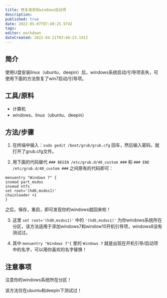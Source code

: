 ```yaml
---
title: 修复或添加windows启动项
description: 
published: true
date: 2022-05-07T07:49:25.974Z
tags: 
editor: markdown
dateCreated: 2022-04-21T03:46:23.191Z
---
```


## 简介

使用U盘安装linux（ubuntu、deepin）后，windows系统启动/引导项丢失，可使用下面的方法恢复了win7启动/引导项。

## 工具/原料

- 计算机
- windows、linux（ubuntu、deepin）

## 方法/步骤

1. 在终端中输入：`sudo gedit /boot/grub/grub.cfg`
   回车，然后输入密码，就打开了grub.cfg文件。

2. 用下面的代码替代 `### BEGIN /etc/grub.d/40_custom ###` 和 `### END /etc/grub.d/40_custom ###` 之间原有的代码即可：

```
menuentry "Windows 7" {
insmod part_msdos
insmod ntfs
set root='(hd0,msdos1)'
chainloader +1
}
```

之后，保存，重启，即可发现你的windows就回来啦！

3. 这里 `set root='(hd0,msdos1)'` 中的 `'(hd0,msdos1)'` 为你windows系统所在分区，该方法适用于添加windows7和window10开机引导项，windows8没有测试过。

4. 其中 `menuentry "Windows 7"{` 里的 `Windows 7` 就是出现在开机引导/启动项中的名字，可以用你喜欢的名字替换！

## 注意事项

注意你的windows系统所在分区！

该方法仅在ubuntu和deepin下测试过！
